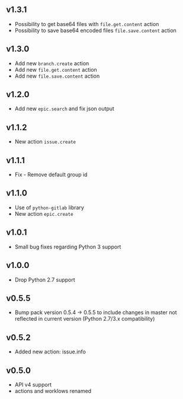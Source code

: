 ## v1.3.1

* Possibility to get base64 files with `file.get.content` action
* Possibility to save base64 encoded files `file.save.content` action

## v1.3.0

* Add new `branch.create` action
* Add new `file.get.content` action
* Add new `file.save.content` action

## v1.2.0

* Add new `epic.search` and fix json output

## v1.1.2

* New action `issue.create`

## v1.1.1

* Fix - Remove default group id

## v1.1.0

* Use of `python-gitlab` library
* New action `epic.create`

## v1.0.1

* Small bug fixes regarding Python 3 support

## v1.0.0

* Drop Python 2.7 support

## v0.5.5

  - Bump pack version 0.5.4 -> 0.5.5 to include changes in master not reflected in current version (Python 2.7/3.x compatibility)

## v0.5.2

  - Added new action: issue.info

## v0.5.0

  - API v4 support
  - actions and worklows renamed
